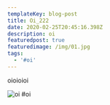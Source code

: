 ```yaml
---
templateKey: blog-post
title: Oi_222
date: 2020-02-25T20:45:16.398Z
description: oi
featuredpost: true
featuredimage: /img/01.jpg
tags:
  - '#oi'
---
```

oioioioi

![oi #oi](/img/photo_2019-10-13_14-12-15.jpg "Oi")

